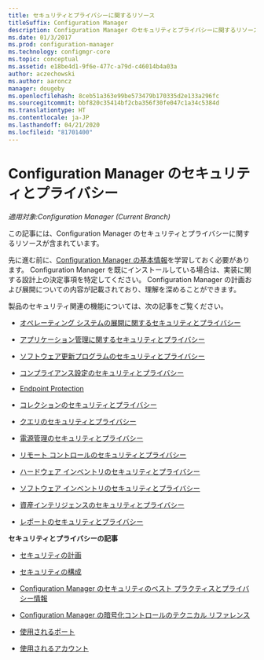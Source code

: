 ```yaml
---
title: セキュリティとプライバシーに関するリソース
titleSuffix: Configuration Manager
description: Configuration Manager のセキュリティとプライバシーに関するリソースを参照してください。
ms.date: 01/3/2017
ms.prod: configuration-manager
ms.technology: configmgr-core
ms.topic: conceptual
ms.assetid: e18be4d1-9f6e-477c-a79d-c46014b4a03a
author: aczechowski
ms.author: aaroncz
manager: dougeby
ms.openlocfilehash: 8ceb51a363e99be573479b170335d2e133a296fc
ms.sourcegitcommit: bbf820c35414bf2cba356f30fe047c1a34c5384d
ms.translationtype: HT
ms.contentlocale: ja-JP
ms.lasthandoff: 04/21/2020
ms.locfileid: "81701400"
---
```

# <a name="security-and-privacy-for-configuration-manager"></a>Configuration Manager のセキュリティとプライバシー

*適用対象:Configuration Manager (Current Branch)*

この記事には、Configuration Manager のセキュリティとプライバシーに関するリソースが含まれています。  

 先に進む前に、[Configuration Manager の基本情報](../../../core/understand/fundamentals.md)を学習しておく必要があります。 Configuration Manager を既にインストールしている場合は、実装に関する設計上の決定事項を特定してください。 Configuration Manager の計画および展開についての内容が記載されており、理解を深めることができます。  

 製品のセキュリティ関連の機能については、次の記事をご覧ください。  

-   [オペレーティング システムの展開に関するセキュリティとプライバシー](../../../osd/plan-design/security-and-privacy-for-operating-system-deployment.md)  

-   [アプリケーション管理に関するセキュリティとプライバシー](../../../apps/plan-design/security-and-privacy-for-application-management.md)  

-   [ソフトウェア更新プログラムのセキュリティとプライバシー](../../../sum/plan-design/security-and-privacy-for-software-updates.md)  

-   [コンプライアンス設定のセキュリティとプライバシー](../../../compliance/plan-design/security-and-privacy-for-compliance-settings.md)  

-   [Endpoint Protection](../../../protect/deploy-use/endpoint-protection.md)  

-   [コレクションのセキュリティとプライバシー](../../../core/clients/manage/collections/security-and-privacy-for-collections.md)  

-   [クエリのセキュリティとプライバシー](../../../core/servers/manage/security-and-privacy-for-queries.md)  

-   [電源管理のセキュリティとプライバシー](../../../core/clients/manage/power/security-and-privacy-for-power-management.md)  

-   [リモート コントロールのセキュリティとプライバシー](../../../core/clients/manage/remote-control/security-and-privacy-for-remote-control.md)  

-   [ハードウェア インベントリのセキュリティとプライバシー](../../../core/clients/manage/inventory/security-and-privacy-for-hardware-inventory.md)  

-   [ソフトウェア インベントリのセキュリティとプライバシー](../../../core/clients/manage/inventory/security-and-privacy-for-software-inventory.md)  

-   [資産インテリジェンスのセキュリティとプライバシー](../../../core/clients/manage/asset-intelligence/security-and-privacy-for-asset-intelligence.md)  

-   [レポートのセキュリティとプライバシー](../../../core/servers/manage/planning-for-reporting.md#security-and-privacy)  



 **セキュリティとプライバシーの記事**  

-   [セキュリティの計画](../../../core/plan-design/security/plan-for-security.md)  

-   [セキュリティの構成](../../../core/plan-design/security/configure-security.md)  


-   [Configuration Manager のセキュリティのベスト プラクティスとプライバシー情報](../../../core/plan-design/security/security-best-practices-and-privacy-information.md)  

-   [Configuration Manager の暗号化コントロールのテクニカル リファレンス](cryptographic-controls-technical-reference.md)  

-   [使用されるポート](../../../core/plan-design/hierarchy/ports.md)  

-   [使用されるアカウント](../../../core/plan-design/hierarchy/accounts.md)  
